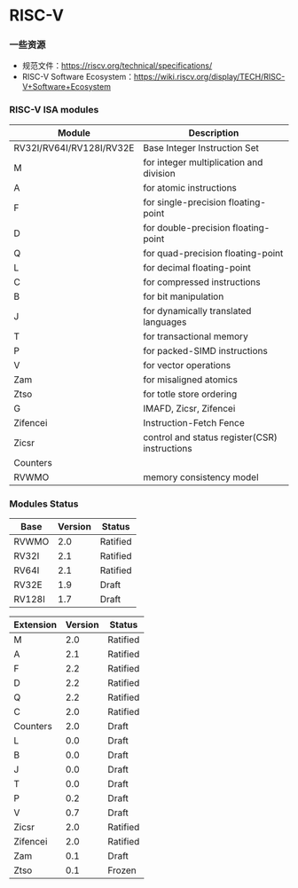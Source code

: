# RISC-V

### 一些资源

- 规范文件：https://riscv.org/technical/specifications/
- RISC-V Software Ecosystem：https://wiki.riscv.org/display/TECH/RISC-V+Software+Ecosystem

### RISC-V ISA modules

| Module | Description |
| ------ | ----------- |
| RV32I/RV64I/RV128I/RV32E  | Base Integer Instruction Set |
| M | for integer multiplication and division |
| A | for atomic instructions |
| F | for single-precision floating-point |
| D | for double-precision floating-point |
| Q | for quad-precision floating-point |
| L | for decimal floating-point |
| C | for compressed instructions |
| B | for bit manipulation |
| J | for dynamically translated languages |
| T | for transactional memory |
| P | for packed-SIMD instructions |
| V | for vector operations |
| Zam | for misaligned atomics |
| Ztso | for totle store ordering |
| G | IMAFD, Zicsr, Zifencei |
| Zifencei | Instruction-Fetch Fence |
| Zicsr | control and status register(CSR) instructions |
| Counters | |
| RVWMO | memory consistency model |

### Modules Status

| Base | Version | Status |
| ---- | ------- | ------ |
| RVWMO | 2.0 | Ratified |
| RV32I | 2.1 | Ratified |
| RV64I | 2.1 | Ratified |
| RV32E | 1.9 | Draft |
| RV128I | 1.7 | Draft |

| Extension | Version | Status |
| --------- | ------- | ------ |
| M | 2.0 | Ratified |
| A | 2.1 | Ratified |
| F | 2.2 | Ratified |
| D | 2.2 | Ratified |
| Q | 2.2 | Ratified |
| C | 2.0 | Ratified |
| Counters | 2.0 | Draft |
| L | 0.0 | Draft |
| B | 0.0 | Draft |
| J | 0.0 | Draft |
| T | 0.0 | Draft |
| P | 0.2 | Draft |
| V | 0.7 | Draft |
| Zicsr | 2.0 | Ratified |
| Zifencei | 2.0 | Ratified |
| Zam | 0.1 | Draft |
| Ztso | 0.1 | Frozen |

